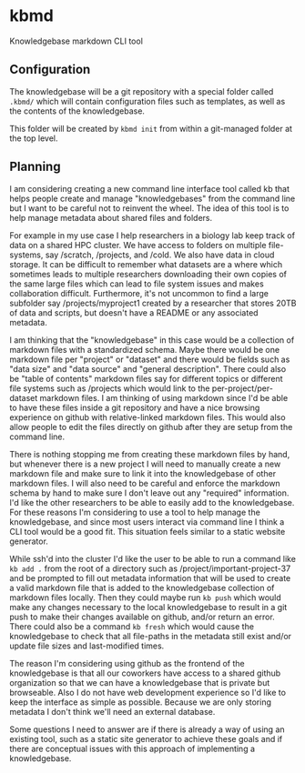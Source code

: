 # kbmd

Knowledgebase markdown CLI tool

## Configuration

The knowledgebase will be a git repository with a special folder called `.kbmd/` which will contain
configuration files such as templates, as well as the contents of the knowledgebase.

This folder will be created by `kbmd init` from within a git-managed folder at the top level.


## Planning

I am considering creating a new command line interface tool called kb that helps people create and manage "knowledgebases" from the command line but I want to be careful not to reinvent the wheel.
The idea of this tool is to help manage metadata about shared files and folders.

For example in my use case I help researchers in a biology lab keep track of data on a shared HPC cluster.
We have access to folders on multiple file-systems, say /scratch, /projects, and /cold. We also have data in cloud storage.
It can be difficult to remember what datasets are a where which sometimes leads to multiple researchers downloading their own copies of the same large files which can lead to file system issues and makes collaboration difficult. Furthermore, it's not uncommon to find a large subfolder say /projects/myproject1 created by a researcher that stores 20TB of data and scripts, but doesn't have a README or any associated metadata.

I am thinking that the "knowledgebase" in this case would be a collection of markdown files with a standardized schema.
Maybe there would be one markdown file per "project" or "dataset" and there would be fields such as "data size" and "data source" and "general description".
There could also be "table of contents" markdown files say for different topics or different file systems such as /projects which would link to the per-project/per-dataset markdown files.
I am thinking of using markdown since I'd be able to have these files inside a git repository and have a nice browsing experience on github with relative-linked markdown files.
This would also allow people to edit the files directly on github after they are setup from the command line.

There is nothing stopping me from creating these markdown files by hand, but whenever there is a new project I will need to manually create a new markdown file and make sure to link it into the knowledgebase of other markdown files.
I will also need to be careful and enforce the markdown schema by hand to make sure I don't leave out any "required" information.
I'd like the other researchers to be able to easily add to the knowledgebase.
For these reasons I'm considering to use a tool to help manage the knowledgebase, and since most users interact via command line I think a CLI tool would be a good fit.
This situation feels similar to a static website generator.

While ssh'd into the cluster I'd like the user to be able to run a command like `kb add .` from the root of a directory such as /project/important-project-37 and be prompted
to fill out metadata information that will be used to create a valid markdown file that is added to the knowledgebase collection of markdown files locally.
Then they could maybe run `kb push` which would make any changes necessary to the local knowledgebase to result in a git push to make their changes available on github, and/or return an error.
There could also be a command `kb fresh` which would cause the knowledgebase to check that all file-paths in the metadata still exist and/or update file sizes and last-modified times.

The reason I'm considering using github as the frontend of the knowledgebase is that all our coworkers have access to a shared github organization so that we can have a knowledgebase that is private but browseable.
Also I do not have web development experience so I'd like to keep the interface as simple as possible.
Because we are only storing metadata I don't think we'll need an external database.

Some questions I need to answer are if there is already a way of using an existing tool, such as a static site generator to achieve these goals
and if there are conceptual issues with this approach of implementing a knowledgebase.
